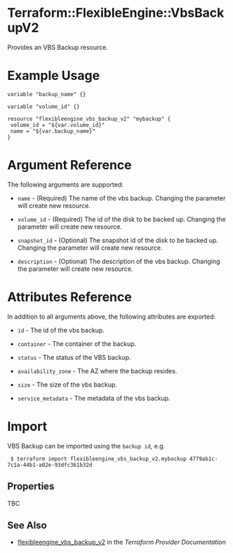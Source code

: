 # Terraform::FlexibleEngine::VbsBackupV2

Provides an VBS Backup resource.
 
# Example Usage

 ```hcl
variable "backup_name" {}

variable "volume_id" {}
 
resource "flexibleengine_vbs_backup_v2" "mybackup" {
  volume_id = "${var.volume_id}"
  name = "${var.backup_name}"
}
 ```

# Argument Reference

The following arguments are supported:

* `name` - (Required) The name of the vbs backup. Changing the parameter will create new resource.

* `volume_id` - (Required) The id of the disk to be backed up. Changing the parameter will create new resource.

* `snapshot_id` - (Optional) The snapshot id of the disk to be backed up. Changing the parameter will create new resource.

* `description` - (Optional) The description of the vbs backup. Changing the parameter will create new resource.


# Attributes Reference

In addition to all arguments above, the following attributes are exported:

* `id` - The id of the vbs backup.

* `container` - The container of the backup.

* `status` - The status of the VBS backup.

* `availability_zone` - The AZ where the backup resides.

* `size` - The size of the vbs backup.

* `service_metadata` - The metadata of the vbs backup.

# Import

VBS Backup can be imported using the `backup id`, e.g.

```
 $ terraform import flexibleengine_vbs_backup_v2.mybackup 4779ab1c-7c1a-44b1-a02e-93dfc361b32d
```

## Properties

TBC

## See Also

* [flexibleengine_vbs_backup_v2](https://www.terraform.io/docs/providers/flexibleengine/r/vbs_backup_v2.html) in the _Terraform Provider Documentation_